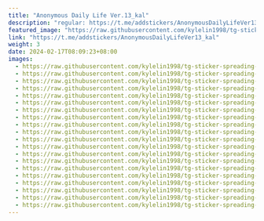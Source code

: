 ```yaml
---
title: "Anonymous Daily Life Ver.13_kal"
description: "regular: https://t.me/addstickers/AnonymousDailyLifeVer13_kal"
featured_image: "https://raw.githubusercontent.com/kylelin1998/tg-sticker-spreading-worldwide-images/main/img/8a3d1e06-7a75-437d-998d-008c79f512cf.jpg"
link: "https://t.me/addstickers/AnonymousDailyLifeVer13_kal"
weight: 3
date: 2024-02-17T08:09:23+08:00
images:
  - https://raw.githubusercontent.com/kylelin1998/tg-sticker-spreading-worldwide-images/main/img/8a3d1e06-7a75-437d-998d-008c79f512cf.jpg
  - https://raw.githubusercontent.com/kylelin1998/tg-sticker-spreading-worldwide-images/main/img/ecd2eb0d-87da-466d-a388-d699126fe0a3.jpg
  - https://raw.githubusercontent.com/kylelin1998/tg-sticker-spreading-worldwide-images/main/img/a9ffcf02-4acc-418e-a030-b7a7dfb84400.jpg
  - https://raw.githubusercontent.com/kylelin1998/tg-sticker-spreading-worldwide-images/main/img/e963ca74-5713-4018-89de-d30438839509.jpg
  - https://raw.githubusercontent.com/kylelin1998/tg-sticker-spreading-worldwide-images/main/img/5d0d8a05-fc1f-4ce8-8275-a7b8e93edde7.jpg
  - https://raw.githubusercontent.com/kylelin1998/tg-sticker-spreading-worldwide-images/main/img/17c613ae-6bcf-4058-9103-f293a518fcf0.jpg
  - https://raw.githubusercontent.com/kylelin1998/tg-sticker-spreading-worldwide-images/main/img/2168d087-318c-4c3a-890b-cc6f716d9c8e.jpg
  - https://raw.githubusercontent.com/kylelin1998/tg-sticker-spreading-worldwide-images/main/img/c0cd8581-b6f6-4dd8-9cf4-a7ed95772408.jpg
  - https://raw.githubusercontent.com/kylelin1998/tg-sticker-spreading-worldwide-images/main/img/d6ec53b0-467e-4256-b5f5-874264291c65.jpg
  - https://raw.githubusercontent.com/kylelin1998/tg-sticker-spreading-worldwide-images/main/img/04929e50-143b-4955-9947-5dfa053a069b.jpg
  - https://raw.githubusercontent.com/kylelin1998/tg-sticker-spreading-worldwide-images/main/img/db58921f-978c-48f0-aada-d04e33fe8c94.jpg
  - https://raw.githubusercontent.com/kylelin1998/tg-sticker-spreading-worldwide-images/main/img/2bfa0700-1f5d-4d37-8755-125e8f471f15.jpg
  - https://raw.githubusercontent.com/kylelin1998/tg-sticker-spreading-worldwide-images/main/img/9eb7e1eb-1cf6-4ea3-b447-c5c9c72a97bf.jpg
  - https://raw.githubusercontent.com/kylelin1998/tg-sticker-spreading-worldwide-images/main/img/ea1475e7-057c-4d98-af73-7d088928e091.jpg
  - https://raw.githubusercontent.com/kylelin1998/tg-sticker-spreading-worldwide-images/main/img/d068edad-8097-40a0-98d1-25e41e360312.jpg
  - https://raw.githubusercontent.com/kylelin1998/tg-sticker-spreading-worldwide-images/main/img/99e1fd89-857b-4b6d-aff7-9b1b0bb2410c.jpg
  - https://raw.githubusercontent.com/kylelin1998/tg-sticker-spreading-worldwide-images/main/img/429eb225-71b7-4a5d-b900-0cc8bbf6bd8c.jpg
  - https://raw.githubusercontent.com/kylelin1998/tg-sticker-spreading-worldwide-images/main/img/5bdba636-42fa-4831-9a0c-34ee10150071.jpg
  - https://raw.githubusercontent.com/kylelin1998/tg-sticker-spreading-worldwide-images/main/img/84f9bbda-4a7b-4944-853c-8e2dfb8b1ee2.jpg
  - https://raw.githubusercontent.com/kylelin1998/tg-sticker-spreading-worldwide-images/main/img/e0b9ba40-454d-4ea4-9fd6-5327fbf5bf14.jpg
---
```

